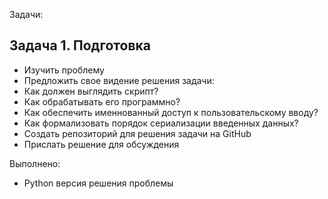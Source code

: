 Задачи:
  ## Задача 1. Подготовка 
   - Изучить проблему 
   - Предложить свое видение решения задачи: 
   - Как должен выглядить скрипт? 
   - Как обрабатывать его программно? 
   - Как обеспечить именнованный доступ к пользовательскому вводу? 
   - Как формализовать порядок сериализации введенных данных? 
   - Создать репозиторий для решения задачи на GitHub 
   - Прислать решение для обсуждения

Выполнено:
   - Python версия решения проблемы
